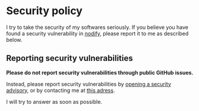 # Security policy

I try to take the security of my softwares seriously.
If you believe you have found a security vulnerability in [nodify](https://github.com/beatussum/nodify), please report it to me as described below.

## Reporting security vulnerabilities

**Please do not report security vulnerabilities through public GitHub issues.**

Instead, please report security vulnerabilities by [opening a security advisory](https://github.com/beatussum/nodify/security/advisories/new), or by contacting me at [this adress](mailto:Mattéo%20Rossillol‑‑Laruelle%20<beatussum@protonmail.com>).

I will try to answer as soon as possible.
